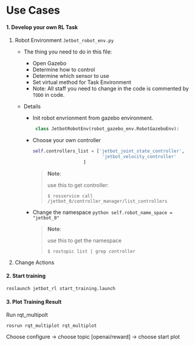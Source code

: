 # Use Cases

#### 1. Develop your own RL Task

1. Robot Environment `Jetbot_robot_env.py`

   * The thing you need to do in this file:

     * Open Gazebo
     * Determine how to control
     * Determine which sensor to use
     * Set virtual method for Task Environment
     * Note: All staff you need to change in the code is commented by `TODO` in code. 
     
   * Details

      * Init robot envrionment from gazebo environment.

         ```python
          class JetbotRobotEnv(robot_gazebo_env.RobotGazeboEnv):
         ```

      * Choose your own controller

         ```python
         self.controllers_list = ['jetbot_joint_state_controller',
                                   'jetbot_velocity_controller'
                            ]
         ```
      
         > **Note**:
         >
         > use this to get controller:
         >
         > ```
         > $ rosservice call /jetbot_0/controller_manager/list_controllers 
         > ```
      * Change the namespace `python self.robot_name_space = "jetbot_0" `
        
        > **Note**:
        > 
        > use this to get the namespace
        >
        > ````
        > $ rostopic list | grep controller
        > ````

2. Change Actions

   

#### 2. Start training

```shell
roslaunch jetbot_rl start_training.launch
```

#### 3. Plot Training Result

Run rqt_multipolt

```shell
rosrun rqt_multiplot rqt_multiplot
```

Choose configure -> choose topic [openai/reward] -> choose start plot 

